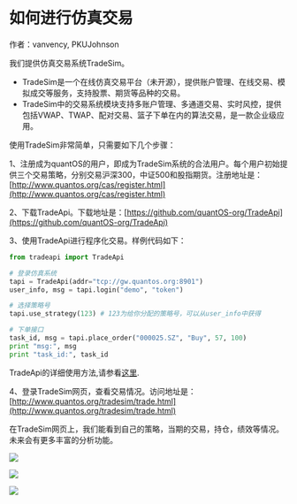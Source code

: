 # 如何进行仿真交易

作者：vanvency, PKUJohnson

我们提供仿真交易系统TradeSim。

+ TradeSim是一个在线仿真交易平台（未开源），提供账户管理、在线交易、模拟成交等服务，支持股票、期货等品种的交易。
+ TradeSim中的交易系统模块支持多账户管理、多通道交易、实时风控，提供包括VWAP、TWAP、配对交易、篮子下单在内的算法交易，是一款企业级应用。

使用TradeSim非常简单，只需要如下几个步骤：

1、注册成为quantOS的用户，即成为TradeSim系统的合法用户。每个用户初始提供三个交易策略，分别交易沪深300，中证500和股指期货。注册地址是：[http://www.quantos.org/cas/register.html](http://www.quantos.org/cas/register.html)

2、下载TradeApi。下载地址是：[https://github.com/quantOS-org/TradeApi](https://github.com/quantOS-org/TradeApi)

3、使用TradeApi进行程序化交易。样例代码如下：

```py
from tradeapi import TradeApi

# 登录仿真系统
tapi = TradeApi(addr="tcp://gw.quantos.org:8901") 
user_info, msg = tapi.login("demo", "token")     

# 选择策略号
tapi.use_strategy(123) # 123为给你分配的策略号，可以从user_info中获得

# 下单接口
task_id, msg = tapi.place_order("000025.SZ", "Buy", 57, 100)
print "msg:", msg
print "task_id:", task_id
```

TradeApi的详细使用方法,请参看[这里](http://www.quantos.org/tradesim/doc.html).

4、登录TradeSim网页，查看交易情况。访问地址是：[http://www.quantos.org/tradesim/trade.html](http://www.quantos.org/tradesim/trade.html)

在TradeSim网页上，我们能看到自己的策略，当期的交易，持仓，绩效等情况。未来会有更多丰富的分析功能。

![](https://github.com/quantOS-org/quantOSUserGuide/blob/master/assets/tradesim_entrust.PNG?raw=true)

![](https://github.com/quantOS-org/quantOSUserGuide/blob/master/assets/tradesim_trade.PNG?raw=true)

![](https://github.com/quantOS-org/quantOSUserGuide/blob/master/assets/tradesim_pnl.PNG?raw=true)
